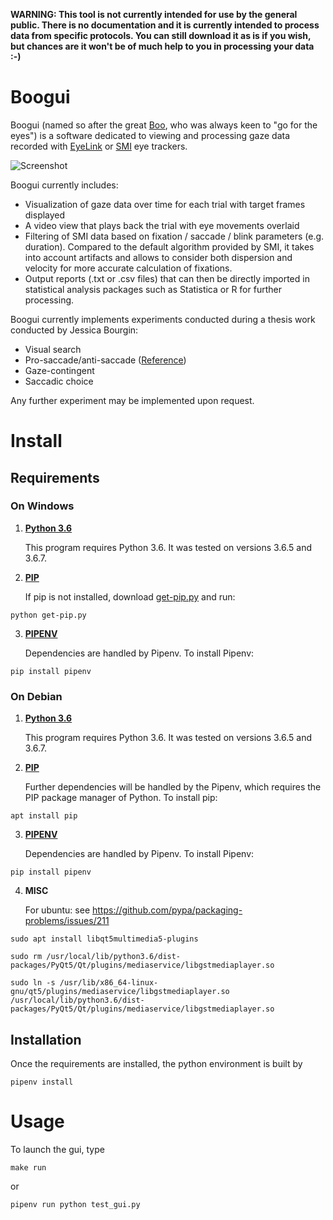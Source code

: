 **WARNING: This tool is not currently intended for use by the general public. There is no documentation and it is currently intended to process data from specific protocols. You can still download it as is if you wish, but chances are it won't be of much help to you in processing your data :-)**

# Boogui

Boogui (named so after the great [Boo](https://baldursgate.fandom.com/wiki/Boo), who was always keen to "go for the eyes") is a software dedicated to viewing and processing gaze data recorded with [EyeLink](https://www.sr-research.com/) or [SMI](https://www.smivision.com/) eye trackers.

![Screenshot](gui/ressources/boogui.png)

Boogui currently includes:
* Visualization of gaze data over time for each trial with target frames displayed
* A video view that plays back the trial with eye movements overlaid
* Filtering of SMI data based on fixation / saccade / blink parameters (e.g. duration). Compared to the default algorithm provided by SMI, it takes into account artifacts and allows to consider both dispersion and velocity for more accurate calculation of fixations.
* Output reports (.txt or .csv files) that can then be directly imported in statistical analysis packages such as Statistica or R for further processing.

Boogui currently implements experiments conducted during a thesis work conducted by Jessica Bourgin:
* Visual search
* Pro-saccade/anti-saccade ([Reference](https://www.researchgate.net/publication/325241657_Early_Emotional_Attention_is_Impacted_in_Alzheimer's_Disease_An_Eye-Tracking_Study))
* Gaze-contingent
* Saccadic choice

Any further experiment may be implemented upon request.

# Install

## Requirements

### On Windows

1. __[Python 3.6](https://www.python.org/downloads/)__

    This program requires Python 3.6. It was tested on versions 3.6.5 and 3.6.7.

2. __[PIP](https://pypi.org/project/pip/)__

    If pip is not installed, download [get-pip.py](https://bootstrap.pypa.io/get-pip.py) and run:

```
python get-pip.py
```

3. __[PIPENV](https://docs.python-guide.org/dev/virtualenvs/)__

    Dependencies are handled by Pipenv. To install Pipenv:
```
pip install pipenv
```


### On Debian

1. __[Python 3.6](https://www.python.org/downloads/)__

    This program requires Python 3.6. It was tested on versions 3.6.5 and 3.6.7.

2. __[PIP](https://pypi.org/project/pip/)__

    Further dependencies will be handled by the Pipenv, which requires the PIP package manager of Python.
    To install pip:
```
apt install pip
```

3. __[PIPENV](https://docs.python-guide.org/dev/virtualenvs/)__

    Dependencies are handled by Pipenv. To install Pipenv:
```
pip install pipenv
```

4. __MISC__

    For ubuntu: see https://github.com/pypa/packaging-problems/issues/211
```
sudo apt install libqt5multimedia5-plugins

sudo rm /usr/local/lib/python3.6/dist-packages/PyQt5/Qt/plugins/mediaservice/libgstmediaplayer.so

sudo ln -s /usr/lib/x86_64-linux-gnu/qt5/plugins/mediaservice/libgstmediaplayer.so /usr/local/lib/python3.6/dist-packages/PyQt5/Qt/plugins/mediaservice/libgstmediaplayer.so
```

## Installation

Once the requirements are installed, the python environment is built by
```
pipenv install
```

# Usage

To launch the gui, type

```
make run
```
or
```
pipenv run python test_gui.py
```
